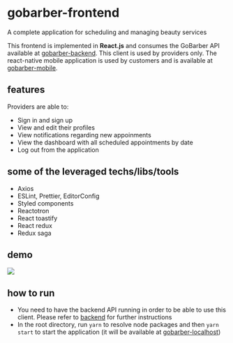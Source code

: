 # gobarber-frontend
A complete application for scheduling and managing beauty services

This frontend is implemented in  **React.js** and consumes the GoBarber API available at [gobarber-backend](https://github.com/jonathasgabriel/gobarber-backend). This client is used by providers only. The react-native mobile application is used by customers and is available at [gobarber-mobile](https://github.com/jonathasgabriel/gobarber-mobile).

## features
Providers are able to:
- Sign in and sign up
- View and edit their profiles
- View notifications regarding new appoinments
- View the dashboard with all scheduled appointments by date
- Log out from the application

## some of the leveraged techs/libs/tools
- Axios
- ESLint, Prettier, EditorConfig
- Styled components
- Reactotron
- React toastify
- React redux
- Redux saga

##  demo
![](gobarber-frontend.gif)

## how to run

- You need to have the backend API running in order to be able to use this client. Please refer to [backend](https://github.com/jonathasgabriel/gobarber-backend) for further instructions
- In the root directory, run `yarn` to resolve node packages and then `yarn start` to start the application (it will be available at [gobarber-localhost](http://localhost:3000/))
